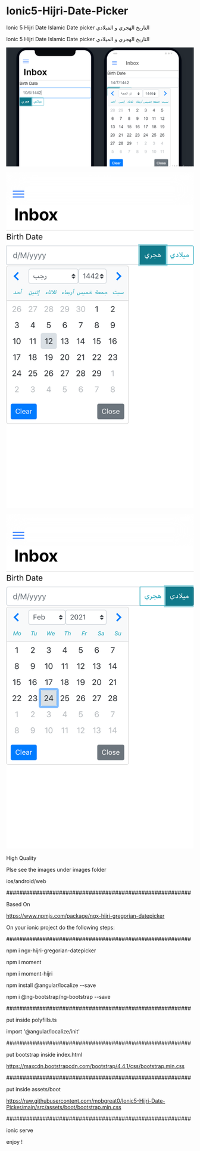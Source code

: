 # Ionic5-Hijri-Date-Picker
Ionic 5 Hijri Date Islamic Date picker التاريخ الهجري و الميلادي 

Ionic 5 Hijri Date Islamic Date picker التاريخ الهجري و الميلادي 



![alt text](https://raw.githubusercontent.com/mobgreat0/Ionic5-Hijri-Date-Picker/main/images/hijri%20(1).PNG)



![alt text](https://raw.githubusercontent.com/mobgreat0/Ionic5-Hijri-Date-Picker/main/images/hijri%20(12).png)




![alt text](https://raw.githubusercontent.com/mobgreat0/Ionic5-Hijri-Date-Picker/main/images/hijri%20(13).png)


High Quality 

Plse see the images under images folder

ios/android/web

########################################################

Based On

https://www.npmjs.com/package/ngx-hijri-gregorian-datepicker



On your ionic project do the following steps:

########################################################

npm i ngx-hijri-gregorian-datepicker

npm i moment

npm i moment-hijri

npm install @angular/localize --save

npm i @ng-bootstrap/ng-bootstrap --save

########################################################

put inside polyfills.ts

import '@angular/localize/init'

########################################################

put bootstrap inside index.html

https://maxcdn.bootstrapcdn.com/bootstrap/4.4.1/css/bootstrap.min.css

<link rel="stylesheet" href="assets/boot/bootstrap.min.css">
  
<!-- <link rel="stylesheet" href="https://maxcdn.bootstrapcdn.com/bootstrap/4.4.1/css/bootstrap.min.css"> -->
  
########################################################  

put inside assets/boot

https://raw.githubusercontent.com/mobgreat0/Ionic5-Hijri-Date-Picker/main/src/assets/boot/bootstrap.min.css

########################################################


ionic serve

enjoy !
